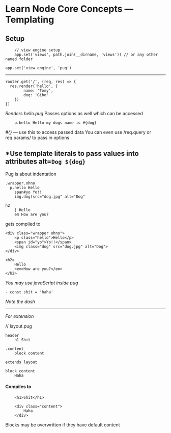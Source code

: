 # Learn Node Core Concepts — Templating
## Setup
```
	// view engine setup
	app.set('views', path.join(__dirname, 'views')) // or any other named folder

app.set('view engine', 'pug')
```

---

```
router.get('/', (req, res) => {
  res.render('hello', {
		name: 'Tomy',
		dog: 'Gibo'
	})
})
```
*Renders hello.pug* 
Passes options as well which can be accessed 
```
	p.hello Hello my dogs name is #{dog}
```
*#{}* — use this to access passed data 
You can even use /req.query or req.params/ to pass in options

*Use template literals to pass values into attributes
alt=`Dog ${dog}`
---
Pug is about indentation

```
.wrapper.ohno
  p.hello Hello
	span#yo Yo!!
	img.dog(src="dog.jpg" alt="Dog"

h2 
	| Hello
	em How are you?
```

gets compiled to
```
<div class="wrapper ohno">
	<p class="hello">Hello</p>
	<span id="yo">Yo!!</span>
	<img class="dog" src="dog.jpg" alt="Dog">
</div>

<h2>
	Hello
	<em>How are you?</em>
</h2>
```

*You may use javaScript inside pug*
```
- const shit = 'haha'
```
*Note the dash*

---
*For extension*

// layout.pug 

```
header
	h1 Shit

.content
	block content
```


```
extends layout

block content
	Haha
```

#### Compiles to

```
	<h1>Shit</h1>

	<div class="content">
		Haha
	</div>
```

Blocks may be overwritten if they have default content